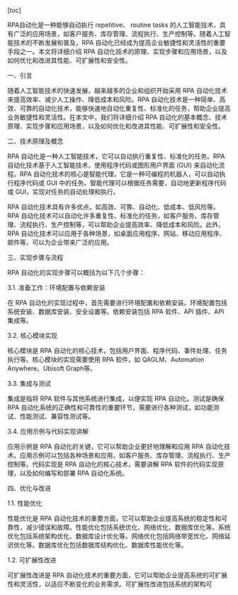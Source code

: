 
[toc]                    
                
                
RPA自动化是一种能够自动执行 repetitive、 routine tasks 的人工智能技术，具有广泛的应用场景，如客户服务、库存管理、流程执行、生产控制等。随着人工智能技术的不断发展和普及，RPA 自动化已经成为提高企业敏捷性和灵活性的重要手段之一。本文将详细介绍 RPA 自动化技术的原理、实现步骤和应用场景，以及如何优化和改进其性能、可扩展性和安全性。

一、引言

随着人工智能技术的快速发展，越来越多的企业和组织开始采用 RPA 自动化技术来提高效率、减少人工操作、降低成本和风险。RPA 自动化技术是一种简单、高效、可靠的自动化技术，能够快速地自动化重复性、标准化的任务，帮助企业提高业务敏捷性和灵活性。在本文中，我们将详细介绍 RPA 自动化的基本概念、技术原理、实现步骤和应用场景，以及如何优化和改进其性能、可扩展性和安全性。

二、技术原理及概念

RPA 自动化是一种人工智能技术，它可以自动执行重复性、标准化的任务。RPA 自动化技术基于人工智能技术，使用程序代码或图形用户界面 (GUI) 来自动化流程。RPA 自动化技术的核心是智能代理，它是一种可编程的机器人，可以自动执行程序代码或 GUI 中的任务。智能代理可以根据任务需要，自动地更新程序代码或 GUI，实现对任务的自动处理和执行。

RPA 自动化技术具有许多优点，如高效、可靠、自动化、低成本、低风险等。RPA 自动化技术可以自动化许多重复性、标准化的任务，如客户服务、库存管理、流程执行、生产控制等，可以帮助企业提高效率、降低成本和风险。此外，RPA 自动化技术可以应用于各种场景，如桌面应用程序、网站、移动应用程序、邮件等，可以为企业带来广泛的应用。

三、实现步骤与流程

RPA 自动化的实现步骤可以概括为以下几个步骤：

3.1. 准备工作：环境配置与依赖安装

在 RPA 自动化的实现过程中，首先需要进行环境配置和依赖安装。环境配置包括系统安装、数据库安装、安全设置等。依赖安装包括 RPA 软件、API 插件、API 集成等。

3.2. 核心模块实现

核心模块是 RPA 自动化的核心技术，包括用户界面、程序代码、事件处理、任务执行等。核心模块的实现需要使用 RPA 软件，如 QAGLM、Automation Anywhere、Ubisoft Graph等。

3.3. 集成与测试

集成是指将 RPA 软件与其他系统进行集成，以便实现 RPA 自动化。测试是确保 RPA 自动化系统的正确性和可靠性的重要环节，需要进行各种测试，如功能测试、性能测试、兼容性测试等。

3.4. 应用示例与代码实现讲解

应用示例是 RPA 自动化的关键，它可以帮助企业更好地理解和应用 RPA 自动化技术。应用示例可以包括各种场景和应用，如客户服务、库存管理、流程执行、生产控制等。代码实现是 RPA 自动化的核心技术，需要讲解 RPA 软件的代码实现原理，以及如何编写和部署 RPA 自动化系统。

四、优化与改进

1.1. 性能优化

性能优化是 RPA 自动化技术的重要方面，它可以帮助企业提高系统的稳定性和可靠性，减少错误和故障。性能优化包括系统优化、网络优化、数据库优化等。系统优化包括系统架构优化、数据库设计优化等。网络优化包括网络带宽优化、网络延迟优化等。数据库优化包括数据库结构优化、数据库性能优化等。

1.2. 可扩展性改进

可扩展性改进是 RPA 自动化技术的重要方面，它可以帮助企业提高系统的可扩展性和灵活性，以适应不断变化的业务需求。可扩展性改进包括系统的架构可

